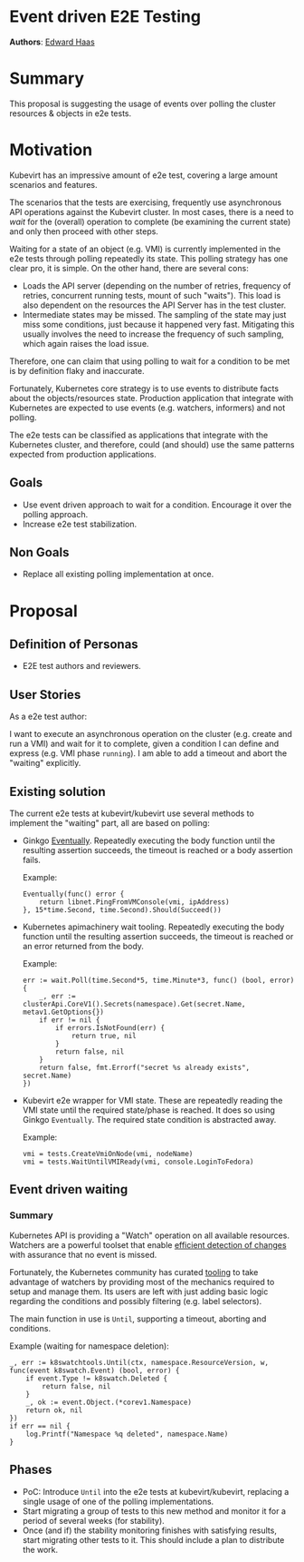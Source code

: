 Event driven E2E Testing
=

**Authors**: [Edward Haas](https://github.com/eddev)

# Summary

This proposal is suggesting the usage of events over polling the cluster
resources & objects in e2e tests.

# Motivation

Kubevirt has an impressive amount of e2e test, covering a large amount
scenarios and features.

The scenarios that the tests are exercising, frequently use asynchronous
API operations against the Kubevirt cluster. In most cases, there is a
need to *wait* for the (overall) operation to complete (be examining
the current state) and only then proceed with other steps.

Waiting for a state of an object (e.g. VMI) is currently implemented
in the e2e tests through polling repeatedly its state.
This polling strategy has one clear pro, it is simple.
On the other hand, there are several cons:
- Loads the API server (depending on the number of retries, frequency of
  retries, concurrent running tests,  mount of such "waits").
  This load is also dependent on the resources the API Server has in the
  test cluster.
- Intermediate states may be missed. The sampling of the state may just
  miss some conditions, just because it happened very fast.
  Mitigating this usually involves the need to increase the frequency of
  such sampling, which again raises the load issue.

Therefore, one can claim that using polling to wait for a condition to
be met is by definition flaky and inaccurate.

Fortunately, Kubernetes core strategy is to use events to distribute
facts about the objects/resources state.
Production application that integrate with Kubernetes are expected to
use events (e.g. watchers, informers) and not polling.

The e2e tests can be classified as applications that integrate with the
Kubernetes cluster, and therefore, could (and should) use the same
patterns expected from production applications.

## Goals

- Use event driven approach to wait for a condition. Encourage it over
  the polling approach.
- Increase e2e test stabilization.

## Non Goals
- Replace all existing polling implementation at once.

# Proposal

## Definition of Personas

- E2E test authors and reviewers.

## User Stories

As a e2e test author:

I want to execute an asynchronous operation on the cluster (e.g. create
and run a VMI) and wait for it to complete, given a condition I can
define and express (e.g. VMI phase `running`).
I am able to add a timeout and abort the "waiting" explicitly.

## Existing solution

The current e2e tests at kubevirt/kubevirt use several methods to
implement the "waiting" part, all are based on polling:
- Ginkgo [Eventually](https://onsi.github.io/ginkgo/#patterns-for-asynchronous-testing).
  Repeatedly executing the body function until the resulting assertion
  succeeds, the timeout is reached or a body assertion fails.

  Example:
  ```
  Eventually(func() error {
      return libnet.PingFromVMConsole(vmi, ipAddress)
  }, 15*time.Second, time.Second).Should(Succeed())
  ```
- Kubernetes apimachinery wait tooling.
  Repeatedly executing the body function until the resulting assertion
  succeeds, the timeout is reached or an error returned from the body.

  Example:
  ```
  err := wait.Poll(time.Second*5, time.Minute*3, func() (bool, error) {
      _, err := clusterApi.CoreV1().Secrets(namespace).Get(secret.Name, metav1.GetOptions{})
      if err != nil {
          if errors.IsNotFound(err) {
              return true, nil
          }
          return false, nil
      }
      return false, fmt.Errorf("secret %s already exists", secret.Name)
  })
  ```
- Kubevirt e2e wrapper for VMI state.
  These are repeatedly reading the VMI state until the required
  state/phase is reached. It does so using Ginkgo `Eventually`.
  The required state condition is abstracted away.

  Example:
  ```
  vmi = tests.CreateVmiOnNode(vmi, nodeName)
  vmi = tests.WaitUntilVMIReady(vmi, console.LoginToFedora)
  ```

## Event driven waiting

### Summary

Kubernetes API is providing a "Watch" operation on all available
resources. Watchers are a powerful toolset that enable [efficient
detection of changes](https://kubernetes.io/docs/reference/using-api/api-concepts/#efficient-detection-of-changes)
with assurance that no event is missed.

Fortunately, the Kubernetes community has curated
[tooling](https://pkg.go.dev/k8s.io/client-go/tools/watch) to take
advantage of watchers by providing most of the mechanics required
to setup and manage them.
Its users are left with just adding basic logic regarding the
conditions and possibly filtering (e.g. label selectors).

The main function in use is `Until`, supporting a timeout, aborting
and conditions.

Example (waiting for namespace deletion):
```
_, err := k8swatchtools.Until(ctx, namespace.ResourceVersion, w, func(event k8swatch.Event) (bool, error) {
    if event.Type != k8swatch.Deleted {
        return false, nil
    }
    _, ok := event.Object.(*corev1.Namespace)
    return ok, nil
})
if err == nil {
    log.Printf("Namespace %q deleted", namespace.Name)
}
```

## Phases

- PoC: Introduce `Until` into the e2e tests at kubevirt/kubevirt,
  replacing a single usage of one of the polling implementations.
- Start migrating a group of tests to this new method and monitor
  it for a period of several weeks (for stability).
- Once (and if) the stability monitoring finishes with satisfying
  results, start migrating other tests to it. This should include
  a plan to distribute the work.

